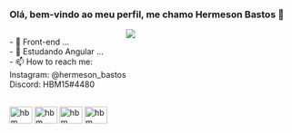 ### Olá, bem-vindo ao meu perfil, me chamo Hermeson Bastos 👋

   <div style="display: flex; flex-direction: row;">
   <p>- 🔭 Front-end ...<br>
      - 🌱 Estudando Angular ...<br>
   - 📫 How to reach me:<br>
        Instagram: @hermeson_bastos<br>
        Discord: HBM15#4480<br></p>
   <div alt="hmb" height="300px" style="border-radius: 50px;">
   <img src="https://tvovermind.com/wp-content/uploads/2012/11/Big_Bang_GIFs_1.gif"></div>
        </div>
        
<div style="display: inline_block"><br>
   <img align="center" alt="hbm" height="30" width="40" src="https://cdn.jsdelivr.net/gh/devicons/devicon/icons/angularjs/angularjs-original.svg">
   <img align="center" alt="hbm" height="30" width="40" src="https://cdn.jsdelivr.net/gh/devicons/devicon/icons/react/react-original.svg">
   <img align="center" alt="hbm" height="30" width="40" src="https://cdn.jsdelivr.net/gh/devicons/devicon/icons/javascript/javascript-original.svg">
   <img align="center" alt="hbm" height="30" width="40" src="https://cdn.jsdelivr.net/gh/devicons/devicon/icons/typescript/typescript-original.svg">
</div>   
        
 
